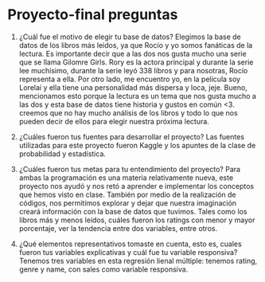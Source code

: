 # Proyecto-final preguntas

1. ¿Cuál fue el motivo de elegir tu base de datos?
Elegimos la base de datos de los libros más leidos, ya que Rocío y yo somos fanáticas de la lectura. Es importante decir que a las dos nos gusta mucho una serie que se llama Gilomre Girls. Rory es la actora principal y durante la serie lee muchísimo, durante la serie leyó 338 libros y para nosotras, Rocío representa a ella. Por otro lado, me encuentro yo, en la película soy Lorelai y ella tiene una personalidad más dispersa y loca, jeje. Bueno, mencionamos esto porque la lectura es un tema que nos gusta mucho a las dos y esta base de datos tiene historia y gustos en común <3. creemos que no hay mucho análisis de los libros y todo lo que nos pueden decir de ellos para elegir nuestra próxima lectura. 

2. ¿Cuáles fueron tus fuentes para desarrollar el proyecto?
Las fuentes utilizadas para este proyecto fueron Kaggle y los apuntes de la clase de probabilidad y estadística. 

3. ¿Cuáles fueron tus metas para tu entendimiento del proyecto?
Para ambas la programación es una materia relativamente nueva, este proyecto nos ayudó y nos retó a aprender e implementar los conceptos que hemos visto en clase. También por medio de la realización de códigos, nos permitimos explorar y dejar que nuestra imaginación creará información con la base de datos que tuvimos. Tales como los libros más y menos leídos, cuáles fueron los ratings con menor y mayor porcentaje, ver la tendencia entre dos variables, entre otros. 

4. ¿Qué elementos representativos tomaste en cuenta, esto es, cuales fueron tus variables explicativas y cuál fue tu variable responsiva?
Tenemos tres variables en esta regresión lienal múltiple: tenemos rating, genre y name, con sales como variable responsiva.
